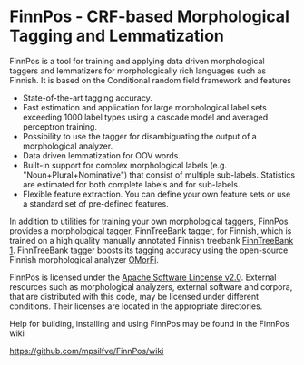# FinnPos - CRF-based Morphological Tagging and Lemmatization

FinnPos is a tool for training and applying data driven morphological
taggers and lemmatizers for morphologically rich languages such as
Finnish. It is based on the Conditional random field framework and
features

* State-of-the-art tagging accuracy.
* Fast estimation and application for large morphological label sets
  exceeding 1000 label types using a cascade model and averaged
  perceptron training.
* Possibility to use the tagger for disambiguating the output of a
  morphological analyzer.
* Data driven lemmatization for OOV words.
* Built-in support for complex morphological labels
  (e.g. "Noun+Plural+Nominative") that consist of multiple
  sub-labels. Statistics are estimated for both complete labels and
  for sub-labels.
* Flexible feature extraction. You can define your own feature sets or
  use a standard set of pre-defined features.

In addition to utilities for training your own morphological taggers,
FinnPos provides a morphological tagger, FinnTreeBank tagger, for
Finnish, which is trained on a high quality manually annotated Finnish
treebank [FinnTreeBank
1](http://www.ling.helsinki.fi/kieliteknologia/tutkimus/treebank/). FinnTreeBank
tagger boosts its tagging accuracy using the open-source Finnish
morphological analyzer [OMorFi](https://code.google.com/p/omorfi/).

FinnPos is licensed under the [Apache Software Lincense
v2.0](http://www.apache.org/licenses/LICENSE-2.0). External resources
such as morphological analyzers, external software and corpora, that
are distributed with this code, may be licensed under different
conditions. Their licenses are located in the appropriate directories.

Help for building, installing and using FinnPos may be found in the
FinnPos wiki

  https://github.com/mpsilfve/FinnPos/wiki